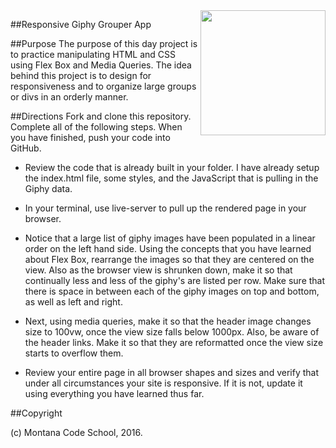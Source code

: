 <img src="http://montanacodeschool.com/wp-content/uploads/2016/08/MCS_LOGO_v1-1.png" width="200" align="right"/>

##Responsive Giphy Grouper App

##Purpose
The purpose of this day project is to practice manipulating HTML and CSS using Flex Box and Media Queries. The idea behind this project is to design for responsiveness and to organize large groups or divs in an orderly manner.

##Directions
Fork and clone this repository. Complete all of the following steps. When you have finished, push your code into GitHub.

* Review the code that is already built in your folder. I have already setup the index.html file, some styles, and the JavaScript that is pulling in the Giphy data.

* In your terminal, use live-server to pull up the rendered page in your browser.

* Notice that a large list of giphy images have been populated in a linear order on the left hand side. Using the concepts that you have learned about Flex Box, rearrange the images so that they are centered on the view. Also as the browser view is shrunken down, make it so that continually less and less of the giphy's are listed per row. Make sure that there is space in between each of the giphy images on top and bottom, as well as left and right.

* Next, using media queries, make it so that the header image changes size to 100vw, once the view size falls below 1000px. Also, be aware of the header links. Make it so that they are reformatted  once the view size starts to overflow them.

* Review your entire page in all browser shapes and sizes and verify that under all circumstances your site is responsive. If it is not, update it using everything you have learned thus far.

##Copyright

(c) Montana Code School, 2016.
